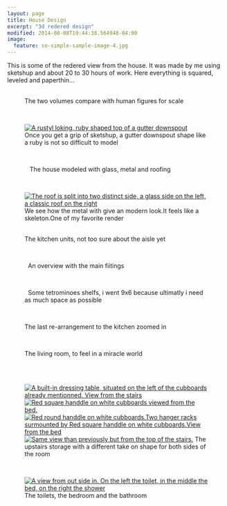 ```yaml
---
layout: page
title: House Design
excerpt: "3d redered design"
modified: 2014-08-08T19:44:38.564948-04:00
image:
  feature: so-simple-sample-image-4.jpg
---
```


This is some of the redered view from the house.
It was made by me using sketshup and about 20 to 30 hours of work.
Here everything is squared, leveled and paperthin...


<figure class="half">
        <a href="/images/2014_02_05_01.png"><img src="/images/2014_02_05_01.png" alt=""></a>
        <a href="/images/2014_02_05_02.png"><img src="/images/2014_02_05_02.png" alt=""></a>
        <a href="/images/2014_02_05_03.png"><img src="/images/2014_02_05_03.png" alt=""></a>
        <a href="/images/2014_02_05_04.png"><img src="/images/2014_02_05_04.png" alt=""></a>
        <figcaption>The two volumes compare with human figures for scale</figcaption>
</figure><br />
<figure>
        <a href="/images/2014_02_06_01.png"><img src="/images/2014_02_06_01.png" alt="A rustyl loking, ruby shaped top of a gutter downspout"></a>
        <figcaption>Once you get a grip of sketshup, a gutter downspout shape like a ruby is not so difficult to model </figcaption>
</figure><br />
<figure class="third">
        <a href="/images/2014_02_06_02.png"><img src="/images/2014_02_06_02.png" alt=""></a>
        <a href="/images/2014_02_06_05.png"><img src="/images/2014_02_06_05.png" alt=""></a>
        <a href="/images/2014_02_06_04.png"><img src="/images/2014_02_06_04.png" alt=""></a>
        The house modeled with glass, metal and roofing
</figure><br />
<figure>
        <a href="/images/2014_02_06_03.png"><img src="/images/2014_02_06_03.png" alt="The roof is split into two distinct side, a glass side on the left, a classic roof on the right"></a>
        <figcaption> We see how the metal with give an modern look.It feels like a skeleton.One of my favorite render</figcaption>
</figure>
<figure class="half">
        <a href="/images/2014_11_21_0.png"><img src="/images/2014_11_21_0.png" alt=""></a>
        <a href="/images/2014_11_21_1.png"><img src="/images/2014_11_21_1.png" alt=""></a>
        <figcaption>The kitchen units, not too sure about the aisle yet</figcaption>
</figure><br />
<figure class="half">
        <a href="/images/2014_11_21_3.png"><img src="/images/2014_11_21_3.png" alt=""></a>
        <a href="/images/2014_11_21_4.png"><img src="/images/2014_11_21_4.png" alt=""></a>
        An overview with the main fiitings
</figure><br />
<figure class="half">
        <a href="/images/2014_11_21_5.png"><img src="/images/2014_11_21_5.png" alt=""></a>
        <a href="/images/2014_11_21_7.png"><img src="/images/2014_11_21_7.png" alt=""></a>
        Some tetrominoes shelfs, i went 9x6 because ultimatly i need as much space as possible
</figure><br />
<figure>
        <a href="/images/2014_11_21_6.png"><img src="/images/2014_11_21_6.png" alt=""></a>
        <figcaption>The last re-arrangement to the kitchen zoomed in</figcaption>
</figure><br />
<figure>
        <a href="/images/2014_11_21_2.png"><img src="/images/2014_11_21_2.png" alt=""></a>
        <figcaption>The living room, to feel in a miracle world</figcaption>
</figure><br />
<figure class="half">
        <a href="/images/2014_11_21_9.png"><img src="/images/2014_11_21_9.png" alt=""></a>
        <a href="/images/2014_11_21_8.png"><img src="/images/2014_11_21_8.png" alt=""></a>
        <a href="/images/2014_02_08_02.png"><img src="/images/2014_02_08_02.png" alt="A built-in dressing table, situated on the left of the cubboards already mentionned. View from the stairs"></a>
        <a href="/images/2014_02_08_01.png"><img src="/images/2014_02_08_01.png" alt="Red square handdle on white cubboards viewed from the bed."></a>
        <a href="/images/2014_02_08_03.png"><img src="/images/2014_02_08_03.png" alt="Red round handdle on white cubboards.Two hanger racks surmounted by Red square handdle on white cubboards.View from the bed"></a>
        <a href="/images/2014_02_08_06.png"><img src="/images/2014_02_08_06.png" alt="Same view than previously but from the top of the stairs."></a>
        The upstairs storage with a different take on shape for both sides of the room
</figure><br />
<figure>
        <a href="/images/2014_02_08_07.png"><img src="/images/2014_02_08_07.png" alt="A view from out side in. On the left the toilet, in the middle the bed, on the right the shower"></a>
        <figcaption>The toilets, the bedroom and the bathroom</figcaption>
</figure><br />
